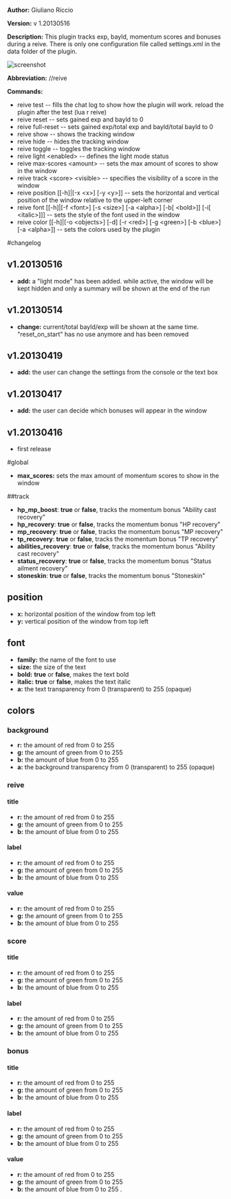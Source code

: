 **Author:** Giuliano Riccio

**Version:** v 1.20130516

**Description:**
This plugin tracks exp, bayld, momentum scores and bonuses during a reive.
There is only one configuration file called settings.xml in the data folder of the plugin.

![screenshot](https://raw.github.com/giulianoriccio/Lua/master/addons/reive/ss.gif)

**Abbreviation:** //reive

**Commands:**

* reive test -- fills the chat log to show how the plugin will work. reload the plugin after the test (lua r reive)
* reive reset -- sets gained exp and bayld to 0
* reive full-reset -- sets gained exp/total exp and bayld/total bayld to 0
* reive show -- shows the tracking window
* reive hide -- hides the tracking window
* reive toggle -- toggles the tracking window
* reive light &lt;enabled&gt; -- defines the light mode status
* reive max-scores &lt;amount&gt; -- sets the max amount of scores to show in the window
* reive track &lt;score&gt; &lt;visible&gt; -- specifies the visibility of a score in the window
* reive position [[-h]|[-x &lt;x&gt;] [-y &lt;y&gt;]] -- sets the horizontal and vertical position of the window relative to the upper-left corner
* reive font [[-h]|[-f &lt;font&gt;] [-s &lt;size&gt;] [-a &lt;alpha&gt;] [-b[ &lt;bold&gt;]] [-i[ &lt;italic&gt;]]] -- sets the style of the font used in the window
* reive color [[-h]|[-o &lt;objects&gt;] [-d] [-r &lt;red&gt;] [-g &lt;green&gt;] [-b &lt;blue&gt;] [-a &lt;alpha&gt;]] -- sets the colors used by the plugin

#changelog
## v1.20130516
* **add:** a "light mode" has been added. while active, the window will be kept hidden and only a summary will be shown at the end of the run

## v1.20130514
* **change:** current/total bayld/exp will be shown at the same time. "reset_on_start" has no use anymore and has been removed

## v1.20130419
* **add:** the user can change the settings from the console or the text box

## v1.20130417
* **add:** the user can decide which bonuses will appear in the window

## v1.20130416
* first release

#global
* **max_scores:** sets the max amount of momentum scores to show in the window

##track
* **hp_mp_boost**: **true** or **false**, tracks the momentum bonus "Ability cast recovery"
* **hp_recovery**: **true** or **false**, tracks the momentum bonus "HP recovery"
* **mp_recovery**: **true** or **false**, tracks the momentum bonus "MP recovery"
* **tp_recovery**: **true** or **false**, tracks the momentum bonus "TP recovery"
* **abilities_recovery**: **true** or **false**, tracks the momentum bonus "Ability cast recovery"
* **status_recovery**: **true** or **false**, tracks the momentum bonus "Status ailment recovery"
* **stoneskin**: **true** or **false**, tracks the momentum bonus "Stoneskin"

## position
* **x:** horizontal position of the window from top left
* **y:** vertical position of the window from top left

## font
* **family:** the name of the font to use
* **size:** the size of the text
* **bold:** **true** or **false**, makes the text bold
* **italic:** **true** or **false**, makes the text italic
* **a:** the text transparency from 0 (transparent) to 255 (opaque)

## colors
### background
* **r:** the amount of red from 0 to 255
* **g:** the amount of green from 0 to 255
* **b:** the amount of blue from 0 to 255
* **a:** the background transparency from 0 (transparent) to 255 (opaque)

### reive
#### title
* **r:** the amount of red from 0 to 255
* **g:** the amount of green from 0 to 255
* **b:** the amount of blue from 0 to 255

#### label
* **r:** the amount of red from 0 to 255
* **g:** the amount of green from 0 to 255
* **b:** the amount of blue from 0 to 255

#### value
* **r:** the amount of red from 0 to 255
* **g:** the amount of green from 0 to 255
* **b:** the amount of blue from 0 to 255

### score
#### title
* **r:** the amount of red from 0 to 255
* **g:** the amount of green from 0 to 255
* **b:** the amount of blue from 0 to 255

#### label
* **r:** the amount of red from 0 to 255
* **g:** the amount of green from 0 to 255
* **b:** the amount of blue from 0 to 255

### bonus
#### title
* **r:** the amount of red from 0 to 255
* **g:** the amount of green from 0 to 255
* **b:** the amount of blue from 0 to 255

#### label
* **r:** the amount of red from 0 to 255
* **g:** the amount of green from 0 to 255
* **b:** the amount of blue from 0 to 255

#### value
* **r:** the amount of red from 0 to 255
* **g:** the amount of green from 0 to 255
* **b:** the amount of blue from 0 to 255
.
